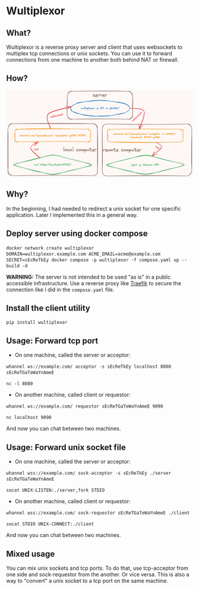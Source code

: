 # Wultiplexor

## What?

Wultiplexor is a reverse proxy server and client that uses websockets to multiplex tcp connections or unix sockets.
You can use it to forward connections from one machine to another both behind NAT or firewall.

## How?

<picture>
  <img alt="Diagram" src="diagram.png">
</picture>

## Why?

In the beginning, I had needed to redirect a unix socket for one specific application. 
Later I implemented this in a general way.

## Deploy server using docker compose

```shell
docker network create wultiplexor
DOMAIN=wultiplexor.example.com ACME_EMAIL=acme@example.com SECRET=sEcReTkEy docker compose -p wultiplexor -f compose.yaml up --build -d
```

**WARNING:** The server is not intended to be used "as is" in a public accessible infrastructure. 
Use a reverse proxy like [Traefik](https://github.com/traefik/traefik) to secure the connection like I did in the `compose.yaml` file.

## Install the client utility

```shell
pip install wultiplexor
```

## Usage: Forward tcp port

- On one machine, called the server or acceptor:

```shell
whannel ws://example.com/ acceptor -s sEcReTkEy localhost 8080 sEcReTGaTeWaYnAmeE
```

```shell
nc -l 8080
```

- On another machine, called client or requestor:

```shell
whannel ws://example.com/ requestor sEcReTGaTeWaYnAmeE 9090
```

```shell
nc localhost 9090
```

And now you can chat between two machines.

## Usage: Forward unix socket file

- On one machine, called the server or acceptor:

```shell
whannel wss://example.com/ sock-acceptor -s sEcReTkEy ./server sEcReTGaTeWaYnAmeE
```

```shell
socat UNIX-LISTEN:./server,fork STDIO
```

- On another machine, called client or requestor:

```shell
whannel wss://example.com/ sock-requestor sEcReTGaTeWaYnAmeE ./client
```

```shell
socat STDIO UNIX-CONNECT:./client
```

And now you can chat between two machines.

## Mixed usage

You can mix unix sockets and tcp ports. To do that, use tcp-acceptor from one side and sock-requestor from the another. 
Or vice versa. This is also a way to "convert" a unix socket to a tcp port on the same machine.

